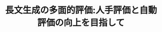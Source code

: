 ---
title: 長文生成の多面的評価:人手評価と自動評価の向上を目指して
proceedings_title: "言語処理学会 第30回年次大会"
authors:
    - name: 鴨田豪
      affiliation:
        - 東北大学
    - name: 浅井明里
      affiliation:
        - ワシントン大学
    - name: Ana Brassard
      affiliation:
        - 理化学研究所
        - 東北大学
    - name: 坂口慶祐
      affiliation:
        - 東北大学
        - 理化学研究所
pages: 673-678
year: 2024
month: 3
links:
  - name: "予稿"
    url: "https://www.anlp.jp/proceedings/annual_meeting/2024/#C3-2"
    type: "normal"
awards:
  - name: "優秀賞 (12/599)"
    url: "https://www.anlp.jp/nlp2024/award.html"
---